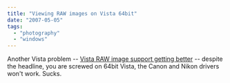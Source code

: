 ```yaml
---
title: "Viewing RAW images on Vista 64bit"
date: "2007-05-05"
tags: 
  - "photography"
  - "windows"
---
```


Another Vista problem -- [Vista RAW image support getting better](http://techrepublic.com.com//5208-6230-0.html?forumID=102&threadID=221230&messageID=2225894 "Vista RAW image support getting better") -- despite the headline, you are screwed on 64bit Vista, the Canon and Nikon drivers won't work. Sucks.
